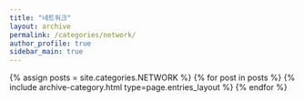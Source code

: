 ```yaml
---
title: "네트워크"
layout: archive
permalink: /categories/network/
author_profile: true
sidebar_main: true
---
```



{% assign posts = site.categories.NETWORK %}
{% for post in posts %} {% include archive-category.html type=page.entries_layout %} {% endfor %}

